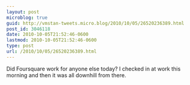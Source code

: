 ```yaml
---
layout: post
microblog: true
guid: http://vmstan-tweets.micro.blog/2010/10/05/26520236389.html
post_id: 3046118
date: 2010-10-05T21:52:46-0600
lastmod: 2010-10-05T21:52:46-0600
type: post
url: /2010/10/05/26520236389.html
---
```

Did Foursquare work for anyone else today? I checked in at work this morning and then it was all downhill from there.

